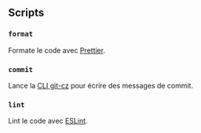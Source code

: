 ## Scripts

### `format`

Formate le code avec [Prettier](https://prettier.io/).

### `commit`

Lance la [CLI git-cz](https://github.com/streamich/git-cz) pour écrire des messages de commit.

### `lint`

Lint le code avec [ESLint](https://eslint.org/).
